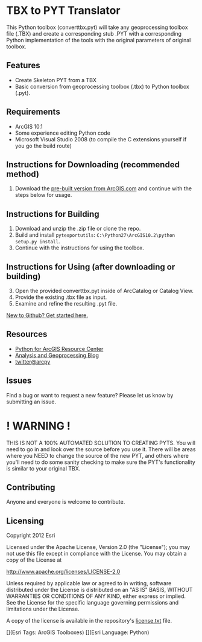 # TBX to PYT Translator

This Python toolbox (converttbx.pyt) will take any geoprocessing
toolbox file (.TBX) and create a corresponding stub .PYT with a
corresponding Python implementation of the tools with the original
parameters of original toolbox.

## Features
* Create Skeleton PYT from a TBX
* Basic conversion from geoprocessing toolbox (.tbx) to Python toolbox (.pyt).

## Requirements

* ArcGIS 10.1
* Some experience editing Python code
* Microsoft Visual Studio 2008 (to compile the C extensions yourself if you go the build route)

## Instructions for Downloading (**recommended method**)

1. Download the [pre-built version from ArcGIS.com](http://www.arcgis.com/home/item.html?id=83585412edd04ae48bdffea3e1f7b2e7) and continue with the steps below for usage.

## Instructions for Building

1. Download and unzip the .zip file or clone the repo.
2. Build and install `pytexportutils`: `C:\Python27\ArcGIS10.2\python setup.py install`.
3. Continue with the instructions for using the toolbox.

## Instructions for Using (after downloading or building)

3. Open the provided converttbx.pyt inside of ArcCatalog or Catalog View.
4. Provide the existing .tbx file as input.
5. Examine and refine the resulting .pyt file.

 [New to Github? Get started here.](https://github.com/)

## Resources

* [Python for ArcGIS Resource Center](http://resources.arcgis.com/en/communities/python/)
* [Analysis and Geoprocessing Blog](http://blogs.esri.com/esri/arcgis/category/subject-analysis-and-geoprocessing/)
* [twitter@arcpy](http://twitter.com/arcpy)

## Issues

Find a bug or want to request a new feature?  Please let us know by submitting an issue.

# ! WARNING !

THIS IS NOT A 100% AUTOMATED SOLUTION TO CREATING PYTS. You will
need to go in and look over the source before you use it. There
will be areas where you NEED to change the source of the new PYT, 
and others where you'll need to do some sanity checking to make 
sure the PYT's functionality is similar to your original TBX.


## Contributing

Anyone and everyone is welcome to contribute. 

## Licensing
Copyright 2012 Esri

Licensed under the Apache License, Version 2.0 (the "License");
you may not use this file except in compliance with the License.
You may obtain a copy of the License at

   http://www.apache.org/licenses/LICENSE-2.0

Unless required by applicable law or agreed to in writing, software
distributed under the License is distributed on an "AS IS" BASIS,
WITHOUT WARRANTIES OR CONDITIONS OF ANY KIND, either express or implied.
See the License for the specific language governing permissions and
limitations under the License.

A copy of the license is available in the repository's [license.txt](https://raw.github.com/Esri/switch-basemaps-js/master/license.txt) file.

[](Esri Tags: ArcGIS Toolboxes)
[](Esri Language: Python)
